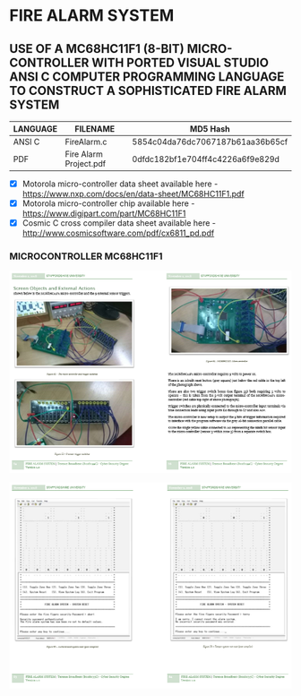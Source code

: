 
# FIRE ALARM SYSTEM
## USE OF A MC68HC11F1 (8-BIT) MICRO-CONTROLLER WITH PORTED VISUAL STUDIO ANSI C COMPUTER PROGRAMMING LANGUAGE TO CONSTRUCT A SOPHISTICATED FIRE ALARM SYSTEM

| LANGUAGE | FILENAME               | MD5 Hash                         |
|------    |------                  | -------                          |
| ANSI C   | FireAlarm.c            | 5854c04da76dc7067187b61aa36b65cf |
| PDF      | Fire Alarm Project.pdf | 0dfdc182bf1e704ff4c4226a6f9e829d |

- [x] Motorola micro-controller data sheet available here - https://www.nxp.com/docs/en/data-sheet/MC68HC11F1.pdf
- [x] Motorola micro-controller chip available here - https://www.digipart.com/part/MC68HC11F1
- [x] Cosmic C cross compiler data sheet available here - http://www.cosmicsoftware.com/pdf/cx6811_pd.pdf

### MICROCONTROLLER MC68HC11F1

![Screenshot](MC68HC11F1.PNG)

![Screenshot](DISPLAY.PNG)

